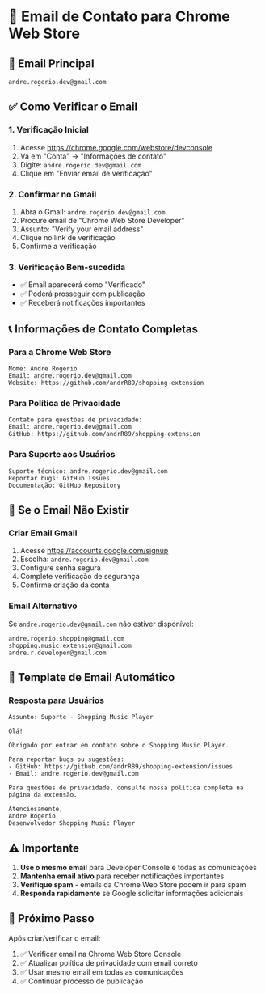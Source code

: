 # 📧 Email de Contato para Chrome Web Store

## 📮 **Email Principal**
```
andre.rogerio.dev@gmail.com
```

## ✅ **Como Verificar o Email**

### 1. **Verificação Inicial**
1. Acesse https://chrome.google.com/webstore/devconsole
2. Vá em "Conta" → "Informações de contato"
3. Digite: `andre.rogerio.dev@gmail.com`
4. Clique em "Enviar email de verificação"

### 2. **Confirmar no Gmail**
1. Abra o Gmail: `andre.rogerio.dev@gmail.com`
2. Procure email de "Chrome Web Store Developer"
3. Assunto: "Verify your email address"
4. Clique no link de verificação
5. Confirme a verificação

### 3. **Verificação Bem-sucedida**
- ✅ Email aparecerá como "Verificado"
- ✅ Poderá prosseguir com publicação
- ✅ Receberá notificações importantes

## 📞 **Informações de Contato Completas**

### Para a Chrome Web Store
```
Nome: Andre Rogerio
Email: andre.rogerio.dev@gmail.com
Website: https://github.com/andrR89/shopping-extension
```

### Para Política de Privacidade
```
Contato para questões de privacidade:
Email: andre.rogerio.dev@gmail.com
GitHub: https://github.com/andrR89/shopping-extension
```

### Para Suporte aos Usuários
```
Suporte técnico: andre.rogerio.dev@gmail.com
Reportar bugs: GitHub Issues
Documentação: GitHub Repository
```

## 🔧 **Se o Email Não Existir**

### Criar Email Gmail
1. Acesse https://accounts.google.com/signup
2. Escolha: `andre.rogerio.dev@gmail.com`
3. Configure senha segura
4. Complete verificação de segurança
5. Confirme criação da conta

### Email Alternativo
Se `andre.rogerio.dev@gmail.com` não estiver disponível:
```
andre.rogerio.shopping@gmail.com
shopping.music.extension@gmail.com
andre.r.developer@gmail.com
```

## 📨 **Template de Email Automático**

### Resposta para Usuários
```
Assunto: Suporte - Shopping Music Player

Olá!

Obrigado por entrar em contato sobre o Shopping Music Player.

Para reportar bugs ou sugestões:
- GitHub: https://github.com/andrR89/shopping-extension/issues
- Email: andre.rogerio.dev@gmail.com

Para questões de privacidade, consulte nossa política completa na página da extensão.

Atenciosamente,
Andre Rogerio
Desenvolvedor Shopping Music Player
```

## ⚠️ **Importante**

1. **Use o mesmo email** para Developer Console e todas as comunicações
2. **Mantenha email ativo** para receber notificações importantes
3. **Verifique spam** - emails da Chrome Web Store podem ir para spam
4. **Responda rapidamente** se Google solicitar informações adicionais

## 🎯 **Próximo Passo**

Após criar/verificar o email:
1. ✅ Verificar email na Chrome Web Store Console
2. ✅ Atualizar política de privacidade com email correto  
3. ✅ Usar mesmo email em todas as comunicações
4. ✅ Continuar processo de publicação